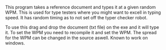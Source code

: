 This program takes a reference document and types it at a given random WPM. This is used for type testers where you might want to excell in typing speed. It has random timing as to not set off the typer checker robot.

To use this drag and drop the document (txt file) on the exe and it will type it. To set the WPM you need to recompile it and set the WPM. The spread for the WPM can be changed in the source aswell. Known to work on windows. 

